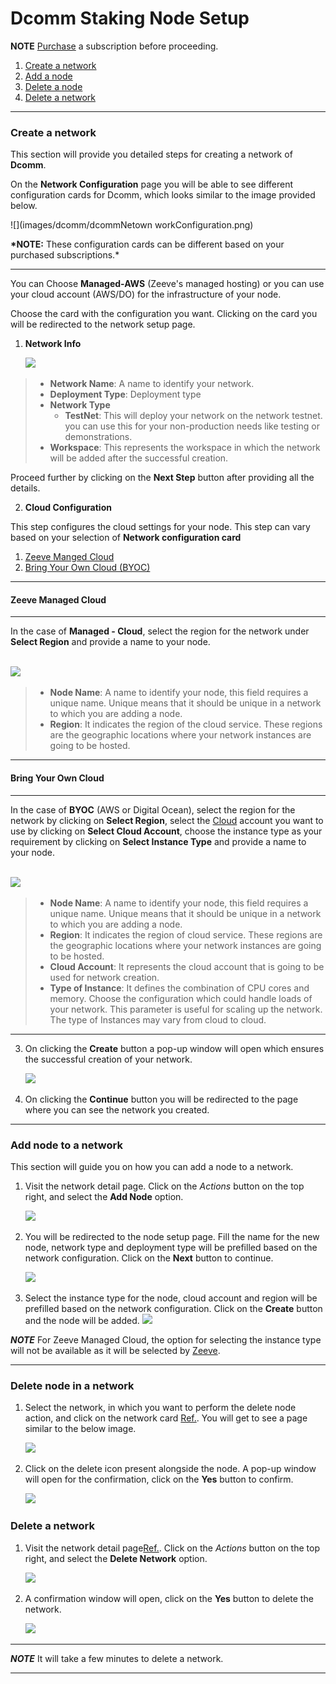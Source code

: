 # Dcomm Staking Node Setup

**NOTE** [Purchase](./subscriptions.md) a subscription before proceeding.

1. [Create a network](#create-a-network)
2. [Add a node](#add-node-to-a-network)
3. [Delete a node](#delete-node-in-a-network)
4. [Delete a network](#delete-a-network)

---

### **Create a network**

This section will provide you detailed steps for creating a network of **Dcomm**.

On the **Network Configuration** page you will be able to see different configuration cards for Dcomm, which looks similar to the image provided below.

![](images/dcomm/dcommNetown workConfiguration.png)

**\*NOTE:** These configuration cards can be different based on your purchased subscriptions.\*

---

You can Choose **Managed-AWS** (Zeeve's managed hosting) or you can use your cloud account (AWS/DO) for the infrastructure of your node.

Choose the card with the configuration you want. Clicking on the card you will be redirected to the network setup page.

1. **Network Info**

   ![](images/dcomm/dcommCreateNetwork-1.png)
   &nbsp;

> - **Network Name**: A name to identify your network.
> - **Deployment Type**: Deployment type
> - **Network Type**
>   - **TestNet**: This will deploy your network on the network testnet. you can use this for your non-production needs like testing or demonstrations.
> - **Workspace**: This represents the workspace in which the network will be added after the successful creation.

Proceed further by clicking on the **Next Step** button after providing all the details.

2. **Cloud Configuration**

This step configures the cloud settings for your node. This step can vary based on your selection of **Network configuration card**

1. [Zeeve Manged Cloud](#zeeve-managed-cloud)
2. [Bring Your Own Cloud (BYOC)](#bring-your-own-cloud)

---

#### Zeeve Managed Cloud

---

In the case of **Managed - Cloud**, select the region for the network under **Select Region** and provide a name to your node.<br></br>

![](images/dcomm/dcommCreateNetworkMANAGED.png)
&nbsp;

> - **Node Name**: A name to identify your node, this field requires a unique name. Unique means that it should be unique in a network to which you are adding a node.
> - **Region**: It indicates the region of the cloud service. These regions are the geographic locations where your network instances are going to be hosted.

---

#### Bring Your Own Cloud

---

In the case of **BYOC** (AWS or Digital Ocean), select the region for the network by clicking on **Select Region**, select the [Cloud](./cloud_authorization.md) account you want to use by clicking on **Select Cloud Account**, choose the instance type as your requirement by clicking on **Select Instance Type** and provide a name to your node.<br></br>

![](images/dcomm/dcommCreateNetworkBYOC.png)
&nbsp;

> - **Node Name**: A name to identify your node, this field requires a unique name. Unique means that it should be unique in a network to which you are adding a node.
> - **Region**: It indicates the region of cloud service. These regions are the geographic locations where your network instances are going to be hosted.
> - **Cloud Account**: It represents the cloud account that is going to be used for network creation.
> - **Type of Instance**: It defines the combination of CPU cores and memory. Choose the configuration which could handle loads of your network. This parameter is useful for scaling up the network. The type of Instances may vary from cloud to cloud.

---

3. On clicking the **Create** button a pop-up window will open which ensures the successful creation of your network.

   ![](images/createNetworkSuccessModal.png)
   &nbsp;

4. On clicking the **Continue** button you will be redirected to the page where you can see the network you created.

---

### **Add node to a network**

This section will guide you on how you can add a node to a network.

1. Visit the network detail page. Click on the _Actions_ button on the top right, and select the **Add Node** option.

   ![](images/dcomm/dcommNetworkActions.png)
   &nbsp;

2. You will be redirected to the node setup page. Fill the name for the new node, network type and deployment type will be prefilled based on the network configuration. Click on the **Next** button to continue.

   ![](images/dcomm/dcommAddNode-1.png)
   &nbsp;

3. Select the instance type for the node, cloud account and region will be prefilled based on the network configuration. Click on the **Create** button and the node will be added.
   ![](images/dcomm/dcommAddNode-2.png)
   &nbsp;

**_NOTE_** For Zeeve Managed Cloud, the option for selecting the instance type will not be available as it will be selected by [Zeeve](https://zeeve.io).

---

### **Delete node in a network**

1. Select the network, in which you want to perform the delete node action, and click on the network card [Ref.](./View_your_network_and_nodes.md). You will get to see a page similar to the below image.

   ![](images/dcomm/dcommNetworkActions.png)
   &nbsp;

2. Click on the delete icon present alongside the node. A pop-up window will open for the confirmation, click on the **Yes** button to confirm.

   ![](images/dcomm/dcommDeleteNodeModal.png)
   &nbsp;

### **Delete a network**

1. Visit the network detail page[Ref.](./View_your_network_and_nodes.md). Click on the _Actions_ button on the top right, and select the **Delete Network** option.

   ![](images/dcomm/dcommNetworkActions.png)
   &nbsp;

2. A confirmation window will open, click on the **Yes** button to delete the network.

   ![](images/dcomm/dcommDeleteNetworkModal.png)
   &nbsp;

---

**_NOTE_** It will take a few minutes to delete a network.

---
